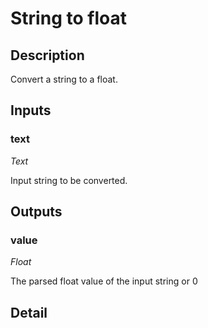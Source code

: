 # String to float

## Description
Convert a string to a float.

## Inputs
### text

*Text*

Input string to be converted.

## Outputs
### value

*Float*

The parsed float value of the input string or 0

## Detail

